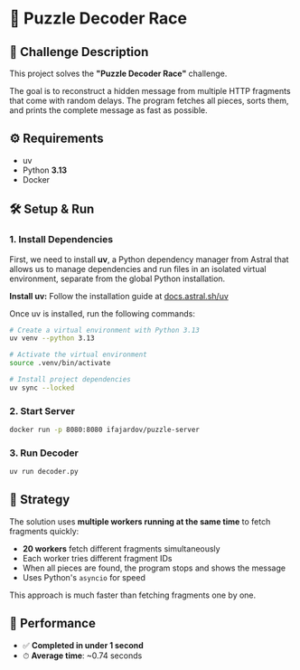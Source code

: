 # 🧩 Puzzle Decoder Race

## 🚀 Challenge Description

This project solves the **"Puzzle Decoder Race"** challenge.

The goal is to reconstruct a hidden message from multiple HTTP fragments that come with random delays. The program fetches all pieces, sorts them, and prints the complete message as fast as possible.

## ⚙️ Requirements

- uv
- Python **3.13**
- Docker

## 🛠️ Setup & Run

### 1. Install Dependencies

First, we need to install **uv**, a Python dependency manager from Astral that allows us to manage dependencies and run files in an isolated virtual environment, separate from the global Python installation.

**Install uv:** Follow the installation guide at [docs.astral.sh/uv](https://docs.astral.sh/uv/getting-started/installation/#installation-methods)

Once uv is installed, run the following commands:

```bash
# Create a virtual environment with Python 3.13
uv venv --python 3.13

# Activate the virtual environment
source .venv/bin/activate

# Install project dependencies
uv sync --locked
```

### 2. Start Server

```bash
docker run -p 8080:8080 ifajardov/puzzle-server
```

### 3. Run Decoder

```bash
uv run decoder.py
```

## 🧠 Strategy

The solution uses **multiple workers running at the same time** to fetch fragments quickly:

- **20 workers** fetch different fragments simultaneously
- Each worker tries different fragment IDs
- When all pieces are found, the program stops and shows the message
- Uses Python's `asyncio` for speed

This approach is much faster than fetching fragments one by one.

## 🏁 Performance

- ✅ **Completed in under 1 second**
- ⏱ **Average time**: ~0.74 seconds
